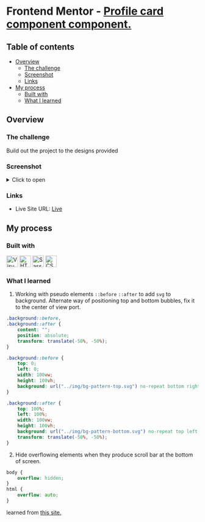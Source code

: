 # Frontend Mentor - [Profile card component component.](https://www.frontendmentor.io/challenges/profile-card-component-cfArpWshJ)

## Table of contents

- [Overview](#overview)
  - [The challenge](#the-challenge)
  - [Screenshot](#screenshot)
  - [Links](#links)
- [My process](#my-process)
  - [Built with](#built-with)
  - [What I learned](#what-i-learned)

## Overview

### The challenge

Build out the project to the designs provided

### Screenshot

<details>

<summary>Click to open</summary>

![](https://i.imgur.com/koktu2e.png)

</details>

### Links

- Live Site URL: [Live](https://solracss.github.io/FrontendMentor-profile-card/)

## My process

### Built with

<div >
	<img width="30" src="https://user-images.githubusercontent.com/25181517/192108891-d86b6220-e232-423a-bf5f-90903e6887c3.png" alt="Visual Studio Code" title="Visual Studio Code"/>
	<img width="30" src="https://user-images.githubusercontent.com/25181517/192158954-f88b5814-d510-4564-b285-dff7d6400dad.png" alt="HTML" title="HTML"/>
	<img width="30" src="https://user-images.githubusercontent.com/25181517/192158956-48192682-23d5-4bfc-9dfb-6511ade346bc.png" alt="Sass" title="Sass"/>
	<img width="30" src="https://user-images.githubusercontent.com/25181517/183898674-75a4a1b1-f960-4ea9-abcb-637170a00a75.png" alt="CSS" title="CSS"/>
</div>

### What I learned

1. Working with pseudo elements `::before` `::after` to add `svg` to background.
   Alternate way of positioning top and bottom bubbles, fix it to the center of view port.

```css
.background::before,
.background::after {
	content: "";
	position: absolute;
	transform: translate(-50%, -50%);
}

.background::before {
	top: 0;
	left: 0;
	width: 100vw;
	height: 100vh;
	background: url("../img/bg-pattern-top.svg") no-repeat bottom right;
}

.background::after {
	top: 100%;
	left: 100%;
	width: 100vw;
	height: 100vh;
	background: url("../img/bg-pattern-bottom.svg") no-repeat top left;
	transform: translate(-50%, -50%);
}
```

2. Hide overflowing elements when they produce scroll bar at the bottom of screen.

```css
body {
	overflow: hidden;
}
html {
	overflow: auto;
}
```

learned from [this site.](https://stackoverflow.com/questions/41506456/why-body-overflow-not-working)
